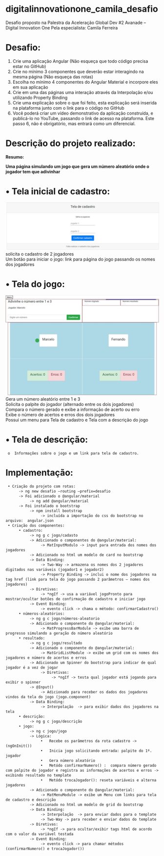 # digitalinnovationone_camila_desafio
Desafio proposto na Palestra da Aceleração Global Dev #2 Avanade – Digital Innovation One Pela especialista: Camila Ferreira

# Desafio:
1) Crie uma aplicação Angular (Não esqueça que todo código precisa estar no GitHub)
2) Crie no mínimo 3 componentes que deverão estar interagindo na mesma página (Não esqueça das rotas)
3) Escolha no mínimo 4 componentes do Angular Material e incorpore eles em sua aplicação
4) Crie em uma das páginas uma interação através da Interpolação e/ou utilizando Property Binding
5) Crie uma explicação sobre o que foi feito, esta explicação será inserida na plataforma junto com o link para o código no GitHub
6) Você poderá criar um vídeo demonstrativo da aplicação construída, e publicá-lo no YouTube, passando o link de acesso na plataforma. 
Este passo 6, não é obrigatório, mas entrará como um diferencial.


# Descrição do projeto realizado:

**Resumo:**

**Uma página simulando um jogo que gera um número aleatório onde o jogador tem que adivinhar**

# •	Tela inicial de cadastro:
!["imagem do jogo"](/src/assets/img/cadastro.JPG)
     solicita o cadastro de 2 jogadores   
     Um botão para iniciar o jogo: link para página do jogo passando os nomes dos jogadores   
# •	Tela do jogo:
!["imagem do jogo"](/src/assets/img/jogo.JPG)
     Gera um número aleatório entre 1 e 3   
     Solicita o palpite do jogador (alternado entre os dois jogadores)   
     Compara o número gerado e exibe a informação de acerto ou erro   
     Exibe o número de acertos e erros dos dois jogadores   
     Possui um menu para Tela de cadastro e Tela com a descrição do jogo   
# •	Tela de descrição:
     o	Informações sobre o jogo e um link para tela de cadastro.
     
# Implementação:
     • Criação do projeto com rotas:
          -> ng new desafio –routing –prefix=desafio
          -> Foi adicionado o @angular/material
               -> ng add @angular/material
          -> Foi instalado o bootstrap
               -> npm install bootstrap
                    -> incluída a importação do css do bootstrap no arquivo:  angular.json
     • Criação dos componentes:
          • cadastro: 
               -> ng g c jogo/cadasto
               -> Adicionado o componentes do @angular/material:
                    -> MatInputModulo -> input para entrada dos nomes dos jogadores
               -> Adicionado no html um modelo de card no bootstrap
               -> Data Binding:
                    -> Two-Way -> armazena os nomes dos 2 jogadores digitados nas variáveis (jogador1 e jogador2)
                    -> Property Binding -> inclui o nome dos jogadores na tag href (link para tela do jogo passando 2 parâmetros – nomes dos jogadores)
               -> Diretivas:
                    -> *ngIf -> usa a variável jogoPronto para mostrar/ocultar botões de confirmação de cadastro e iniciar jogo
               -> Event Binding:
                    -> evento click -> chama o método: confirmarCadastro()
          • números-aleatórios:
               -> ng g c jogo/números-aleatorio
               -> Adicionado o componente do @angular/material:
                    -> MatProgressBarModule -> exibe uma barra de progresso simulando a geração do número aleatório
          • resultado:
               -> ng g c jogo/resultado
               -> Adicionado o componente do @angular/material:
                    -> MatGridListModule -> exibe um grid com os nomes dos jogadores e número de acertos e erros
               -> Adicionado um Spinner do bootstrap para indicar de qual jogador é a vez de jogar
                    -> Diretivas:
                         -> *ngIf -> testa qual jogador está jogando para exibir o spinner 
               -> @Input()
                    -> Adicionado para receber os dados dos jogadores vindos da tela do jogo (jogo.component)
               -> Data Binding:
                    -> Interpolação  -> para exibir dados dos jogadores na tela
          • descrição:
               -> ng g c jogo/descrição
          • jogo:
               -> ng c jogo/jogo
               -> Lógica:
                    •	Recebe os parâmetros da rota cadastro -> (ngOnInit())
                    •	Inicia jogo solicitando entrada: palpite do 1º. jogador
                    •	Gera número aleatório
                    •	Metódo confirmarNumero() :  compara número gerado com palpite do jogador e registra as informações de acertos e erros -> exibindo resultado no template
                    •	Metódo trocaJogador(): reseta variáveis e alterna jogadores
               -> Adicionado o componente do @angular/material:
                    -> MatMenuModule -> exibe um Menu com links para tela de cadastro e descrição
               -> Adicionado no html um modelo de grid do bootstrap
               -> Data Binding:
                    -> Interpolação  -> para enviar dados para o template
                    -> Two-Way -> para receber e enviar dados do template
               -> Diretivas:
                    -> *ngIf -> para ocultar/exibir tags html de acordo com o valor da variável testada
               -> Event Binding:
                    -> evento click -> para chamar métodos (confirmarNumero() e trocaJogador())


